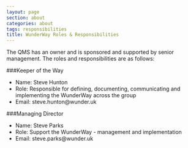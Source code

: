 ```yaml
---
layout: page
section: about
categories: about
tags: responsibilities
title: WunderWay Roles & Responsibilities
---
```


The QMS has an owner and is sponsored and supported by senior management. The roles and responsibilities are as follows:

###Keeper of the Way
<ul>
<li>Name: Steve Hunton
<li>Role: Responsible for defining, documenting, communicating and implementing the WunderWay across the group
<li>Email: steve.hunton@wunder.uk
</ul>

###Managing Director
<ul>
<li>Name: Steve Parks
<li>Role: Support the WunderWay - management and implementation
<li>Email: steve.parks@wunder.uk
</ul>
